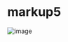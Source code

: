 # markup5

![image](https://user-images.githubusercontent.com/113453096/193504257-b8385131-562d-4ca9-a89f-9e83daab3a6d.png)

